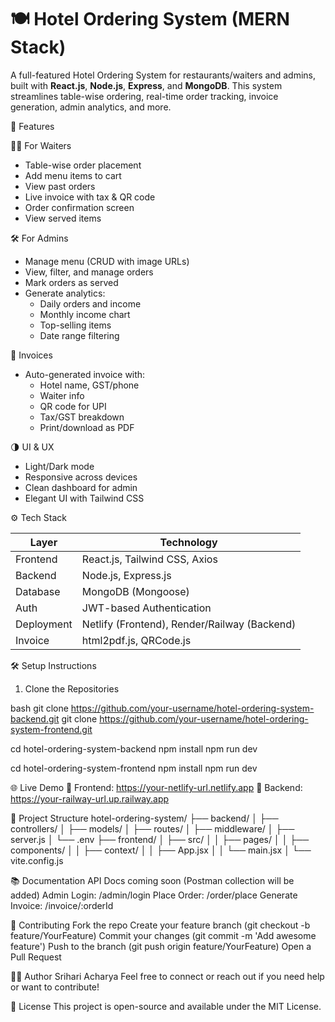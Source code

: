 # 🍽️ Hotel Ordering System (MERN Stack)

A full-featured Hotel Ordering System for restaurants/waiters and admins, built with **React.js**, **Node.js**, **Express**, and **MongoDB**. This system streamlines table-wise ordering, real-time order tracking, invoice generation, admin analytics, and more.

🚀 Features

🧑‍🍳 For Waiters
- Table-wise order placement
- Add menu items to cart
- View past orders
- Live invoice with tax & QR code
- Order confirmation screen
- View served items

🛠️ For Admins
- Manage menu (CRUD with image URLs)
- View, filter, and manage orders
- Mark orders as served
- Generate analytics:
  - Daily orders and income
  - Monthly income chart
  - Top-selling items
  - Date range filtering

🧾 Invoices
- Auto-generated invoice with:
  - Hotel name, GST/phone
  - Waiter info
  - QR code for UPI
  - Tax/GST breakdown
  - Print/download as PDF

🌗 UI & UX
- Light/Dark mode
- Responsive across devices
- Clean dashboard for admin
- Elegant UI with Tailwind CSS


⚙️ Tech Stack

| Layer       | Technology                          |
|-------------|--------------------------------------|
| Frontend    | React.js, Tailwind CSS, Axios        |
| Backend     | Node.js, Express.js                  |
| Database    | MongoDB (Mongoose)                   |
| Auth        | JWT-based Authentication             |
| Deployment  | Netlify (Frontend), Render/Railway (Backend) |
| Invoice     | html2pdf.js, QRCode.js               |


🛠️ Setup Instructions

 1. Clone the Repositories

bash
git clone https://github.com/your-username/hotel-ordering-system-backend.git
git clone https://github.com/your-username/hotel-ordering-system-frontend.git

cd hotel-ordering-system-backend
npm install
npm run dev

cd hotel-ordering-system-frontend
npm install
npm run dev

🌐 Live Demo
🔗 Frontend: https://your-netlify-url.netlify.app
🔗 Backend: https://your-railway-url.up.railway.app

📂 Project Structure
hotel-ordering-system/
├── backend/
│   ├── controllers/
│   ├── models/
│   ├── routes/
│   ├── middleware/
│   ├── server.js
│   └── .env
├── frontend/
│   ├── src/
│   │   ├── pages/
│   │   ├── components/
│   │   ├── context/
│   │   ├── App.jsx
│   │   └── main.jsx
│   └── vite.config.js

📚 Documentation
API Docs coming soon (Postman collection will be added)
Admin Login: /admin/login
Place Order: /order/place
Generate Invoice: /invoice/:orderId

👥 Contributing
Fork the repo
Create your feature branch (git checkout -b feature/YourFeature)
Commit your changes (git commit -m 'Add awesome feature')
Push to the branch (git push origin feature/YourFeature)
Open a Pull Request

👨‍💻 Author
Srihari Acharya
Feel free to connect or reach out if you need help or want to contribute!

📃 License
This project is open-source and available under the MIT License.
